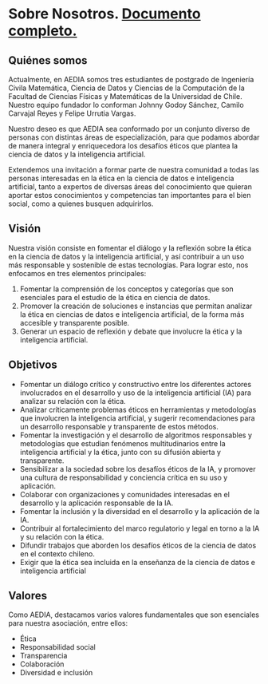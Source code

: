 # Sobre Nosotros. [Documento completo.](https://aedia-ethics.github.io/aedia-ethics/documentos/sobre_nosotros.pdf)

## Quiénes somos

Actualmente, en AEDIA somos tres estudiantes de postgrado de Ingeniería Civila Matemática, Ciencia de Datos y Ciencias de la Computación de la Facultad de Ciencias Físicas y Matemáticas de la Universidad de Chile. Nuestro equipo fundador lo conforman Johnny Godoy Sánchez, Camilo Carvajal Reyes y Felipe Urrutia Vargas.

Nuestro deseo es  que AEDIA sea conformado por un conjunto diverso de personas con distintas áreas de especialización, para que podamos abordar de manera integral y enriquecedora los desafíos éticos que plantea la ciencia de datos y la inteligencia artificial.

Extendemos una invitación a formar parte de nuestra comunidad a todas las personas interesadas en la ética en la ciencia de datos e inteligencia artificial, tanto a expertos de diversas áreas del conocimiento que quieran aportar estos conocimientos y competencias tan importantes para el bien social, como a quienes busquen adquirirlos.

## Visión

Nuestra visión consiste en fomentar el diálogo y la reflexión sobre la ética en la ciencia de datos y la inteligencia artificial, y así contribuir a un uso más responsable y sostenible de estas tecnologías. Para lograr esto, nos enfocamos en tres elementos principales:

1. Fomentar la comprensión de los conceptos y categorías que son esenciales para el estudio de la ética en ciencia de datos.
2. Promover la creación de soluciones e instancias que permitan analizar la ética en ciencias de datos e inteligencia artificial, de la forma más accesible y transparente posible.
3. Generar un espacio de reflexión y debate que involucre la ética y la inteligencia artificial. 

## Objetivos

* Fomentar un diálogo crítico y constructivo entre los diferentes actores involucrados en el desarrollo y uso de la inteligencia artificial (IA) para analizar su relación con la ética.
* Analizar críticamente problemas éticos en herramientas y metodologías que involucren la inteligencia artificial, y sugerir recomendaciones para un desarrollo responsable y transparente de estos métodos.
* Fomentar la investigación y el desarrollo de algoritmos responsables y metodologías que estudian fenómenos multitudinarios entre la inteligencia artificial y la ética, junto con su difusión abierta y transparente.
* Sensibilizar a la sociedad sobre los desafíos éticos de la IA, y promover una cultura de responsabilidad y conciencia crítica en su uso y aplicación.
* Colaborar con organizaciones y comunidades interesadas en el desarrollo y la aplicación responsable de la IA.
* Fomentar la inclusión y la diversidad en el desarrollo y la aplicación de la IA. 
* Contribuir al fortalecimiento del marco regulatorio y legal en torno a la IA y su relación con la ética.
* Difundir trabajos que aborden los desafíos éticos de la ciencia de datos en el contexto chileno.
* Exigir que la ética sea incluida en la enseñanza de la ciencia de datos e inteligencia artificial

## Valores

Como AEDIA, destacamos varios valores fundamentales que son esenciales para nuestra asociación, entre ellos:

* Ética
* Responsabilidad social
* Transparencia
* Colaboración
* Diversidad e inclusión
